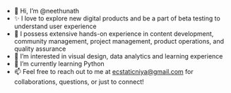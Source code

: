 - 👋 Hi, I’m @neethunath
- ✨ I love to explore new digital products and be a part of beta testing to understand user experience
- 💼 I possess extensive hands-on experience in content development, community management, project management, product operations, and quality assurance
- 👀 I’m interested in visual design, data analytics and learning experience
- 🌱 I’m currently learning Python
- 📫 Feel free to reach out to me at [ecstaticniya@gmail.com](mailto:ecstaticniya@gmail.com) for collaborations, questions, or just to connect!

<!---
neethunath/neethunath is a ✨ special ✨ repository because its `README.md` (this file) appears on your GitHub profile.
You can click the Preview link to take a look at your changes.
--->
